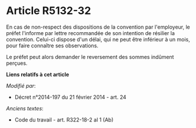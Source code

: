 # Article R5132-32

En cas de non-respect des dispositions de la convention par l'employeur, le préfet l'informe par lettre recommandée de son
intention de résilier la convention. Celui-ci dispose d'un délai, qui ne peut être inférieur à un mois, pour faire connaître
ses observations. 

Le préfet peut alors demander le reversement des sommes indûment perçues.

**Liens relatifs à cet article**

_Modifié par_:

  - Décret n°2014-197 du 21 février 2014 - art. 24

_Anciens textes_:

  - Code du travail - art. R322-18-2 al 1 (Ab)
